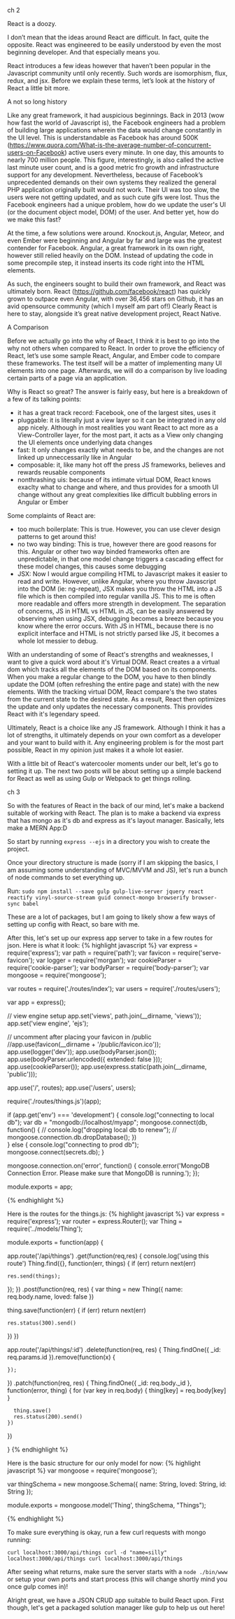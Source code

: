 ch 2

React is a doozy.

I don’t mean that the ideas around React are difficult. In fact, quite the opposite. React was engineered to be easily understood by even the most beginning developer. And that especially means you.

React introduces a few ideas however that haven’t been popular in the Javascript community until only recently. Such words are isomorphism, flux, redux, and jsx. Before we explain these terms, let’s look at the history of React a little bit more.

A not so long history

Like any great framework, it had auspicious beginnings. Back in 2013 (wow how fast the world of Javascript is), the Facebook engineers had a problem of building large applications wherein the data would change constantly in the UI level. This is understandable as Facebook  has around 500K (https://www.quora.com/What-is-the-average-number-of-concurrent-users-on-Facebook) active users every minute. In one day, this amounts to nearly 700 million people. This figure, interestingly, is also called the active last minute user count, and is a good metric fro growth and infrastructure support for any development. Nevertheless, because of Facebook’s unprecedented demands on their own systems they realized the general PHP application originally built would not work. Their UI was too slow, the users were not getting updated, and as such cute gifs were lost. Thus the Facebook engineers had a unique problem, how do we update the user's UI (or the document object model, DOM) of the user. And better yet, how do we make this fast?

At the time, a few solutions were around. Knockout.js, Angular, Meteor, and even Ember were beginning and Angular by far and large was the greatest contender for Facebook. Angular, a great framework in its own right, however still relied heavily on the DOM. Instead of updating the code in some precompile step, it instead inserts its code right into the HTML elements. 

As such, the engineers sought to build their own framework, and React was ultimately born. React (https://github.com/facebook/react) has quickly grown to outpace even Angular, with over 36,456 stars on Github, it has an avid opensource community (which I myself am part of!) Clearly React is here to stay, alongside it’s great native development project, React Native.

A Comparison

Before we actually go into the why of React, I think it is best to go into the why not others when compared to React. In order to prove the efficiency of React, let’s use some sample React, Angular, and Ember code to compare these frameworks. 
The test itself will be a matter of implementing many UI elements into one page. Afterwards, we will do a comparison by live loading certain parts of a page via an application. 

Why is React so great? The answer is fairly easy, but here is a breakdown of a few of its talking points:
- it has a great track record: Facebook, one of the largest sites, uses it
- pluggable: it is literally just a view layer so it can be integrated in any old app nicely. Although in most realities you want React to act more as a View-Controller layer, for the most part, it acts as a View only changing the UI elements once underlying data changes
- fast: It only changes exactly what needs to be, and the changes are not linked up unneccessarily like in Angular
- composable: it, like many hot off the press JS frameworks, believes and rewards reusable components
- nonthrashing uis: because of its intimate virtual DOM, React knows exaclty what to change and where, and thus provides for a smooth UI change without any great complexities like difficult bubbling errors in Angular or Ember

Some complaints of React are:
- too much boilerplate: This is true. However, you can use clever design patterns to get around this!
- no two way binding: This is true, however there are good reasons for this. Angular or other two way binded frameworks often are unpredictable, in that one model change triggers a cascading effect for these model changes, this causes some debugging
- JSX: Now I would argue compiling HTML to Javascript makes it easier to read and write. However, unlike Angular, where you throw Javascript into the DOM (ie: ng-repeat), JSX makes you throw the HTML into a JS file which is then compiled into regular vanilla JS. This to me is often more readable and offers more strength in development. The separation of concerns, JS in HTML vs HTML in JS, can be easily answered by observing when using JSX, debugging becomes a breeze because you know where the error occurs. With JS in HTML, because there is no explicit interface and HTML is not strictly parsed like JS, it becomes a whole lot messier to debug.

With an understanding of some of React's strengths and weaknesses, I want to give a quick word about it's Virtual DOM. React creates a a virtual dom which tracks all the elements of the DOM based on its components. When you make a regular change to the DOM, you have to then blindly update the DOM (often refreshing the entire page and state) with the new elements. With the tracking virtual DOM, React compare's the two states from the current state to the desired state. As a result, React then optimizes the update and only updates the necessary components. This provides React with it's legendary speed.

Ultimately, React is a choice like any JS framework. Although I think it has a lot of strengths, it ultimately depends on your own comfort as a developer and your want to build with it. Any engineering problem is for the most part possible, React in my opinion just makes it a whole lot easier. 

With a little bit of React's watercooler moments under our belt, let's go to setting it up. The next two posts will be about setting up a simple backend for React as well as using Gulp or Webpack to get things rolling.

ch 3

So with the features of React in the back of our mind, let's make a backend suitable of working with React. The plan is to make a backend via express that has mongo as it's db and express as it's layout manager. Basically, lets make a MERN App:D

So start by running `express --ejs` in a directory you wish to create the project.

Once your directory structure is made (sorry if I am skipping the basics, I am assuming some understanding of MVC/MVVM and JS), let's run a bunch of node commands to set everything up.

Run: `sudo npm install --save gulp gulp-live-server jquery react reactify vinyl-source-stream guid connect-mongo browserify browser-sync babel`

These are a lot of packages, but I am going to likely show a few ways of setting up config with React, so bare with me.

After this, let's set up our express app server to take in a few routes for json. Here is what it look:
{% highlight javascript %}
var express = require('express');
var path = require('path');
var favicon = require('serve-favicon');
var logger = require('morgan');
var cookieParser = require('cookie-parser');
var bodyParser = require('body-parser');
var mongoose = require('mongoose');

var routes = require('./routes/index');
var users = require('./routes/users');


var app = express();

// view engine setup
app.set('views', path.join(__dirname, 'views'));
app.set('view engine', 'ejs');

// uncomment after placing your favicon in /public
//app.use(favicon(__dirname + '/public/favicon.ico'));
app.use(logger('dev'));
app.use(bodyParser.json());
app.use(bodyParser.urlencoded({ extended: false }));
app.use(cookieParser());
app.use(express.static(path.join(__dirname, 'public')));

app.use('/', routes);
app.use('/users', users);

require('./routes/things.js')(app);


if (app.get('env') === 'development') {
    console.log("connecting to local db");
    var db = "mongodb://localhost/myapp";
    mongoose.connect(db, function() {
        // console.log("dropping local db to renew");
        // mongoose.connection.db.dropDatabase();
    })   
} else {
    console.log("connecting to prod db");
    mongoose.connect(secrets.db);
}

mongoose.connection.on('error', function() {
  console.error('MongoDB Connection Error. Please make sure that MongoDB is running.');
});


module.exports = app;

{% endhighlight %}

Here is the routes for the things.js:
{% highlight javascript %}
var express = require('express');
var router = express.Router();
var Thing = require('../models/Thing');

module.exports = function(app) {

app.route('/api/things')
.get(function(req,res) {
    console.log('using this route')
    Thing.find({}, function(err, things) {
    if (err) return next(err)
    
    res.send(things);  
  });
  })
.post(function(req, res) {
  var thing = new Thing({
    name: req.body.name,
    loved: false
  })

  thing.save(function(err) {
    if (err) return next(err)

    res.status(300).send()
  })
})

app.route('/api/things/:id')
  .delete(function(req, res) {
    Thing.findOne({
      _id: req.params.id
    }).remove(function(x) {
      
    });
  })
  .patch(function(req, res) {
    Thing.findOne({
      _id: req.body._id
    }, function(error, thing) {
      for (var key in req.body) {
        thing[key] = req.body[key]
      }

      thing.save()
      res.status(200).send()
    })
  })

}
{% endhighlight %}

Here is the basic structure for our only model for now:
{% highlight javascript %}
var mongoose = require('mongoose');

var thingSchema = new mongoose.Schema({
  name: String,
  loved: String,
  id: String
});

module.exports = mongoose.model('Thing', thingSchema, "Things");

{% endhighlight %}

To make sure everything is okay, run a few curl requests with mongo running:

`curl localhost:3000/api/things
curl -d "name=silly" localhost:3000/api/things
curl localhost:3000/api/things`

After seeing what returns, make sure the server starts with a `node ./bin/www` or setup your own ports and start process (this will change shortly mind you once gulp comes in)!

Alright great, we have a JSON CRUD app suitable to build React upon. First though, let's get a packaged solution manager like gulp to help us out here!

